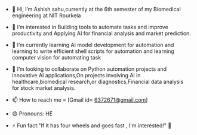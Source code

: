 - 👋 Hi, I’m Ashish sahu,currently at the 6th  semester of my  Biomedical engineering  at NIT Rourkela
- 👀 I’m interested  in  Building tools to automate  tasks and  improve  productivity and  Applying AI for financial analysis and  market prediction.
- 🌱 I’m currently learning  AI model development for  automation  and learning to write  efficient shell scripts for automation and learning computer vision for automating task

- 💞️ I’m looking to collaborate on  Python automation projects and innovative AI applications,On projects involving AI in healthcare,biomedical research,or diagnostics,Financial data analysis for stock  market analysis.


- 📫 How to reach me  = [Gmail id= 6372671@gmail.com] 
- 😄 Pronouns: HE
- ⚡ Fun fact:"If it has four wheels and goes fast , I'm interested!"  🚗

<!---
Ashish-s2/Ashish-s2 is a ✨ special ✨  repository  because its `README.md`  (this file) appears on your GitHub profile.
You can click the Preview link to take a look at your changes.
--->
